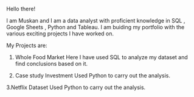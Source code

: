 Hello there!

I am Muskan and I am a data analyst with proficient knowledge in SQL , Google Sheets , Python and Tableau.
I am buiding my portfolio with the various exciting projects I have worked on. 

My Projects are:
1. Whole Food Market 
Here I have used SQL to analyze my dataset and find conclusions based on it.

2. Case study Investment
Used Python to carry out the analysis.

3.Netflix Dataset
Used Python to carry out the analysis.





